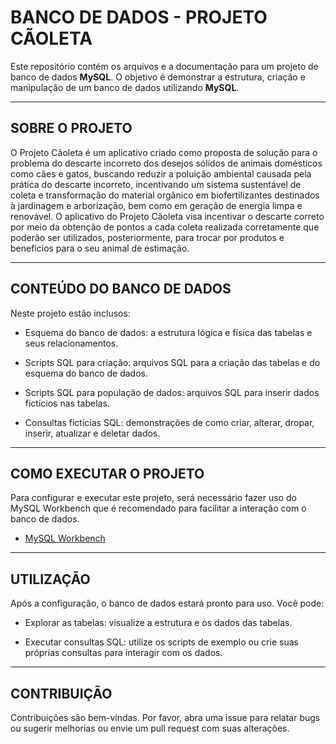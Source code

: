 # BANCO DE DADOS - PROJETO CÃOLETA

Este repositório contém os arquivos e a documentação para um projeto de banco de dados **MySQL**. O objetivo é demonstrar a estrutura, criação e manipulação de um banco de dados utilizando **MySQL**.

---

## SOBRE O PROJETO

O Projeto Cãoleta é um aplicativo criado como proposta de solução para o problema do descarte incorreto dos desejos sólidos de animais domésticos como cães e gatos, buscando reduzir a poluição ambiental causada pela prática do descarte incorreto, incentivando um sistema sustentável de coleta e transformação do material orgânico em biofertilizantes destinados à jardinagem e arborização, bem como em geração de energia limpa e renovável. O aplicativo do Projeto Cãoleta visa incentivar o descarte correto por meio da obtenção de pontos a cada coleta realizada corretamente que poderão ser utilizados, posteriormente, para trocar por produtos e benefícios para o seu animal de estimação.

---

## CONTEÚDO DO BANCO DE DADOS

Neste projeto estão inclusos:

* Esquema do banco de dados: a estrutura lógica e física das tabelas e seus relacionamentos.

* Scripts SQL para criação: arquivos SQL para a criação das tabelas e do esquema do banco de dados.

* Scripts SQL para população de dados: arquivos SQL para inserir dados fictícios nas tabelas.

* Consultas fictícias SQL: demonstrações de como criar, alterar, dropar, inserir, atualizar e deletar dados.

---

## COMO EXECUTAR O PROJETO

Para configurar e executar este projeto, será necessário fazer uso do MySQL Workbench que é recomendado para facilitar a interação com o banco de dados.

* [MySQL Workbench](https://dev.mysql.com/downloads/workbench/)

---

## UTILIZAÇÃO

Após a configuração, o banco de dados estará pronto para uso. Você pode:

* Explorar as tabelas: visualize a estrutura e os dados das tabelas.

* Executar consultas SQL: utilize os scripts de exemplo ou crie suas próprias consultas para interagir com os dados.

---

## CONTRIBUIÇÃO
Contribuições são bem-vindas. Por favor, abra uma issue para relatar bugs ou sugerir melhorias ou envie um pull request com suas alterações.

